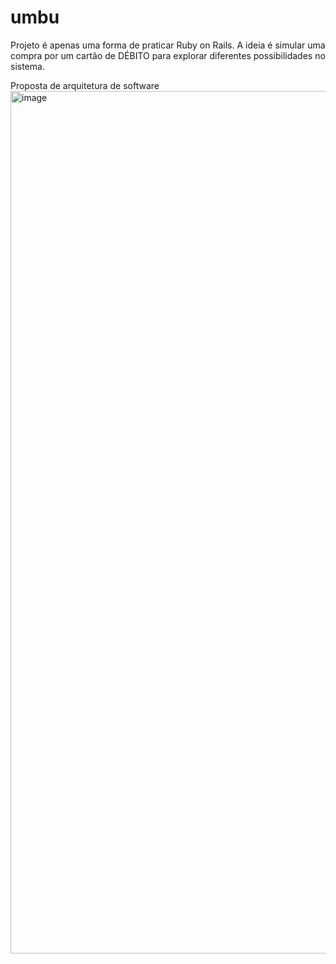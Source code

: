 # umbu

Projeto é apenas uma forma de praticar Ruby on Rails. A ideia é simular uma compra por um cartão de DÉBITO para explorar diferentes possibilidades no sistema.

Proposta de arquitetura de software
<img width="1380" alt="image" src="https://user-images.githubusercontent.com/5348632/172065587-5b0ad44d-e7ee-4c74-8e0a-70f74467f27f.png">
